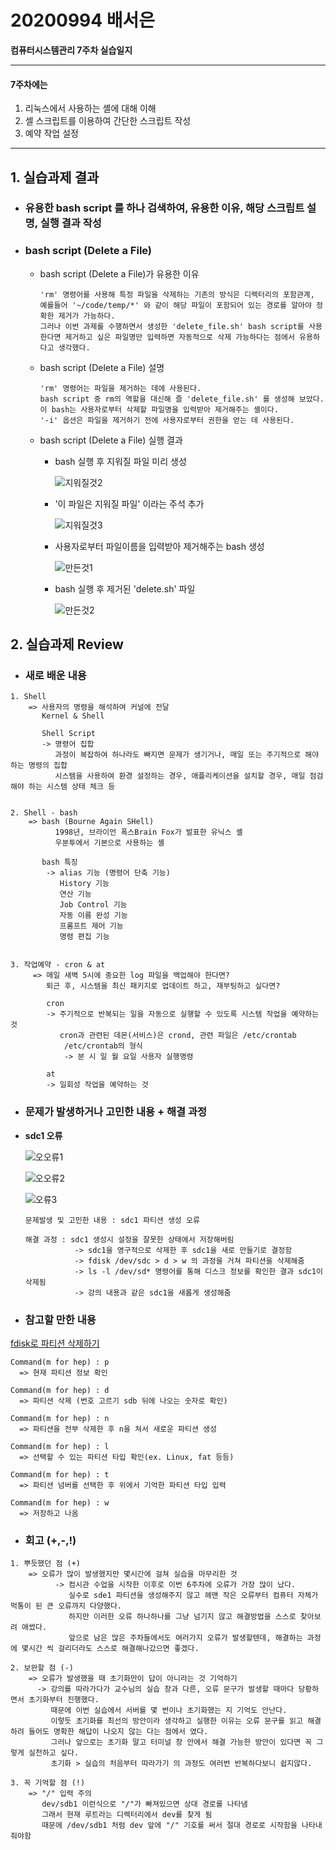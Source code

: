 # 20200994 배서은
**컴퓨터시스템관리 7주차 실습일지**

---
#### 7주차에는 
1. 리눅스에서 사용하는 셸에 대해 이해
2. 셸 스크립트를 이용하여 간단한 스크립트 작성
3. 예약 작업 설정
---

## 1. 실습과제 결과

* ### **유용한 bash script 를 하나 검색하여, 유용한 이유, 해당 스크립트 설명, 실행 결과 작성**
  
* ### **bash script (Delete a File)** <br>
    
  * bash script (Delete a File)가 유용한 이유

    ```
    'rm' 명령어를 사용해 특정 파일을 삭제하는 기존의 방식은 디렉터리의 포함관계, 예를들어 '~/code/temp/*' 와 같이 해당 파일이 포함되어 있는 경로를 알아야 정확한 제거가 가능하다.
    그러나 이번 과제를 수행하면서 생성한 'delete_file.sh' bash script를 사용한다면 제거하고 싶은 파일명만 입력하면 자동적으로 삭제 가능하다는 점에서 유용하다고 생각했다. 
    ```

  * bash script (Delete a File) 설명

    ```
    'rm' 명령어는 파일을 제거하는 데에 사용된다.
    bash script 중 rm의 역할을 대신해 즐 'delete_file.sh' 를 생성해 보았다.
    이 bash는 사용자로부터 삭제할 파일명을 입력받아 제거해주는 셸이다.
    '-i' 옵션은 파일을 제거하기 전에 사용자로부터 권한을 얻는 데 사용된다.
    ```

  * bash script (Delete a File) 실행 결과

    - bash 실행 후 지워질 파일 미리 생성

        ![지워질것2](https://user-images.githubusercontent.com/77660379/114817152-74ace100-9df4-11eb-9a66-28ed00b528aa.JPG)

    - '이 파일은 지워질 파일' 이라는 주석 추가

        ![지워질것3](https://user-images.githubusercontent.com/77660379/114817198-8b533800-9df4-11eb-8670-c3d36267ea3c.JPG)
    
    - 사용자로부터 파일이름을 입력받아 제거해주는 bash 생성

        ![만든것1](https://user-images.githubusercontent.com/77660379/114817223-95753680-9df4-11eb-8a5b-a1e94608f33b.JPG)

     - bash 실행 후 제거된 'delete.sh' 파일

        ![만든것2](https://user-images.githubusercontent.com/77660379/114817293-af167e00-9df4-11eb-8747-f5e5deb60baa.JPG)

## 2. 실습과제 Review

* ### **새로 배운 내용**
```
1. Shell
    => 사용자의 명령을 해석하여 커널에 전달
       Kernel & Shell

       Shell Script
       -> 명령어 집합
          과정이 복잡하여 하나라도 빠지면 문제가 생기거나, 매일 또는 주기적으로 해야 하는 명령의 집합
          시스템을 사용하여 환경 설정하는 경우, 애플리케이션을 설치할 경우, 매일 점검해야 하는 시스템 상태 체크 등


2. Shell - bash
    => bash (Bourne Again SHell)
          1998년, 브라이언 폭스Brain Fox가 발표한 유닉스 셸
          우분투에서 기본으로 사용하는 셸

       bash 특징
        -> alias 기능 (명령어 단축 기능)
           History 기능
           연산 기능
           Job Control 기능
           자동 이름 완성 기능
           프롬프트 제어 기능
           명령 편집 기능


3. 작업예약 - cron & at
     => 매일 새벽 5시에 중요한 log 파일을 백업해야 한다면?
        퇴근 후, 시스템을 최신 패키지로 업데이트 하고, 재부팅하고 싶다면?

        cron
        -> 주기적으로 반복되는 일을 자동으로 실행할 수 있도록 시스템 작업을 예약하는 것
           cron과 관련된 데몬(서비스)은 crond, 관련 파일은 /etc/crontab
            /etc/crontab의 형식
            -> 분 시 일 월 요일 사용자 실행명령

        at
        -> 일회성 작업을 예약하는 것
```

* ### **문제가 발생하거나 고민한 내용 + 해결 과정**

- **sdc1 오류**

    ![오오류1](https://user-images.githubusercontent.com/77660379/114819652-c6f00100-9df8-11eb-91c0-07dca32d84d4.JPG)

    ![오오류2](https://user-images.githubusercontent.com/77660379/114819695-d707e080-9df8-11eb-9854-aa260334fe94.JPG)

    ![오류3](https://user-images.githubusercontent.com/77660379/114819756-e71fc000-9df8-11eb-80ba-53ae40bf05b8.JPG)

    ```
    문제발생 및 고민한 내용 : sdc1 파티션 생성 오류

    해결 과정 : sdc1 생성시 설정을 잘못한 상태에서 저장해버림
               -> sdc1을 영구적으로 삭제한 후 sdc1을 새로 만들기로 결정함
               -> fdisk /dev/sdc > d > w 의 과정을 거쳐 파티션을 삭제해줌
               -> ls -l /dev/sd* 명령어를 통해 디스크 정보를 확인한 결과 sdc1이 삭제됨
               -> 강의 내용과 같은 sdc1을 새롭게 생성해줌
    ````

* ### **참고할 만한 내용**

[fdisk로 파티션 삭제하기](http://www.lionheart.pe.kr/index.php?mid=board_uFoa63&order_type=desc&page=3&document_srl=2113&sort_index=title)
```
Command(m for hep) : p
  => 현재 파티션 정보 확인

Command(m for hep) : d
  => 파티션 삭제 (번호 고르기 sdb 뒤에 나오는 숫자로 확인)

Command(m for hep) : n
  => 파티션을 전부 삭제한 후 n을 쳐서 새로운 파티션 생성

Command(m for hep) : l
  => 선택할 수 있는 파티션 타입 확인(ex. Linux, fat 등등)

Command(m for hep) : t
  => 파티션 넘버를 선택한 후 위에서 기억한 파티션 타입 입력

Command(m for hep) : w
  => 저장하고 나옴
```

* ### **회고 (+,-,!)**
```
1. 뿌듯했던 점 (+)
    => 오류가 많이 발생했지만 몇시간에 걸쳐 실습을 마무리한 것
          -> 컴시관 수업을 시작한 이후로 이번 6주차에 오류가 가장 많이 났다.
             실수로 sde1 파티션을 생성해주지 않고 헤맨 작은 오류부터 컴퓨터 자체가 먹통이 된 큰 오류까지 다양했다. 
             하지만 이러한 오류 하나하나를 그냥 넘기지 않고 해결방법을 스스로 찾아보려 애썼다.
             앞으로 남은 많은 주차들에서도 여러가지 오류가 발생할텐데, 해결하는 과정에 몇시간 씩 걸리더라도 스스로 해결해나갔으면 좋겠다. 

2. 보완할 점 (-)
    => 오류가 발생했을 때 초기화만이 답이 아니라는 것 기억하기
      -> 강의를 따라가다가 교수님의 실습 창과 다른, 오류 문구가 발생할 때마다 당황하면서 초기화부터 진행했다.
         때문에 이번 실습에서 서버를 몇 번이나 초기화했는 지 기억도 안난다.
         이렇듯 초기화를 최선의 방안이라 생각하고 실행한 이유는 오류 문구를 읽고 해결하려 들어도 명확한 해답이 나오지 않는 다는 점에서 였다.
         그러나 앞으로는 초기화 말고 터미널 창 안에서 해결 가능한 방안이 있다면 꼭 그렇게 실천하고 싶다.
         초기화 > 실습의 처음부터 따라가기 의 과정도 여러번 반복하다보니 쉽지않다.

3. 꼭 기억할 점 (!) 
    => "/" 입력 주의
       dev/sdb1 이런식으로 "/"가 빠져있으면 상대 경로를 나타냄
       그래서 현재 루트라는 디렉터리에서 dev를 찾게 됨
       때문에 /dev/sdb1 처럼 dev 앞에 "/" 기호를 써서 절대 경로로 시작함을 나타내줘야함